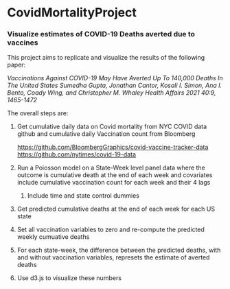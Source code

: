 # CovidMortalityProject

### Visualize estimates of COVID-19 Deaths averted due to vaccines

This project aims to replicate and visualize the results of the following paper:

_Vaccinations Against COVID-19 May Have Averted Up To 140,000 Deaths In The United States
Sumedha Gupta, Jonathan Cantor, Kosali I. Simon, Ana I. Bento, Coady Wing, and Christopher M. Whaley
Health Affairs 2021 40:9, 1465-1472_

The overall steps are:

1.  Get cumulative daily data on Covid mortality from NYC COVID data github and cumulative daily Vaccination count from Bloomberg

    https://github.com/BloombergGraphics/covid-vaccine-tracker-data  
    https://github.com/nytimes/covid-19-data

2.  Run a Poiosson model on a State-Week level panel data where the outcome is cumulative death at the end of each week and covariates include cumulative vaccination count for each week and their 4 lags
    1. Include time and state control dummies
3.  Get predicted cumulative deaths at the end of each week for each US state
4.  Set all vaccination variables to zero and re-compute the predicted weekly cumuative deaths
5.  For each state-week, the difference between the predicted deaths, with and without vaccination variables, represets the estimate of averted deaths
6.  Use d3.js to visualize these numbers
